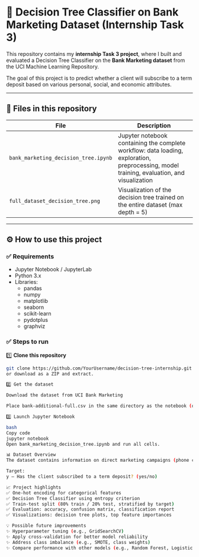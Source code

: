 # 🚀 Decision Tree Classifier on Bank Marketing Dataset (Internship Task 3)

This repository contains my **internship Task 3 project**, where I built and evaluated a Decision Tree Classifier on the **Bank Marketing dataset** from the UCI Machine Learning Repository.  

The goal of this project is to predict whether a client will subscribe to a term deposit based on various personal, social, and economic attributes.  

---

## 📂 Files in this repository

| File | Description |
|-------|-------------|
| `bank_marketing_decision_tree.ipynb` | Jupyter notebook containing the complete workflow: data loading, exploration, preprocessing, model training, evaluation, and visualization |
| `full_dataset_decision_tree.png` | Visualization of the decision tree trained on the entire dataset (max depth = 5) |


---

## ⚙️ How to use this project

### ✅ Requirements
- Jupyter Notebook / JupyterLab
- Python 3.x
- Libraries:
  - pandas
  - numpy
  - matplotlib
  - seaborn
  - scikit-learn
  - pydotplus
  - graphviz

### ✅ Steps to run
1️⃣ **Clone this repository**
```bash
git clone https://github.com/YourUsername/decision-tree-internship.git
or download as a ZIP and extract.

2️⃣ Get the dataset

Download the dataset from UCI Bank Marketing

Place bank-additional-full.csv in the same directory as the notebook (or update the path in the code).

3️⃣ Launch Jupyter Notebook

bash
Copy code
jupyter notebook
Open bank_marketing_decision_tree.ipynb and run all cells.

📊 Dataset Overview
The dataset contains information on direct marketing campaigns (phone calls) of a Portuguese banking institution.

Target:
y — Has the client subscribed to a term deposit? (yes/no)

📈 Project highlights
✅ One-hot encoding for categorical features
✅ Decision Tree Classifier using entropy criterion
✅ Train-test split (80% train / 20% test, stratified by target)
✅ Evaluation: accuracy, confusion matrix, classification report
✅ Visualizations: decision tree plots, top feature importances

💡 Possible future improvements
✨ Hyperparameter tuning (e.g., GridSearchCV)
✨ Apply cross-validation for better model reliability
✨ Address class imbalance (e.g., SMOTE, class weights)
✨ Compare performance with other models (e.g., Random Forest, Logistic Regression)
